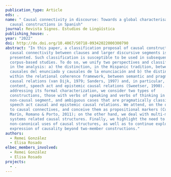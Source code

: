 ```yaml
---
publication_type: Article
eds: .
name: " Causal connectivity in discourse: Towards a global characterisation of
  causal constructions in Spanish"
journal: Revista Signos. Estudios de Lingüística
publishing_house: .
year: "2022"
doi: http://dx.doi.org/10.4067/S0718-09342022000300790
abstract: "In this paper, a classification proposal of causal constructions and
  causal connectivity between clauses and larger discursive segments is
  presented. Such classification is susceptible to be used in subsequent
  corpus-based studies. To do so, we unify two perspectives and classifications
  in the analysis: a) the distinction, in the Hispanic tradition, between
  causales del enunciado y causales de la enunciación and b) the distinction,
  within the relational coherence framework, between semantic and pragmatic
  causal relations (van Dijk, 1979; Sanders, 1997) and, in particular, between
  content, speech act and epistemic causal relations (Sweetser, 1990). After
  addressing its formal characterization, we consider two types of
  constructions, those with verbs of speaking and verbs of thinking in the
  non-causal segment, and ambiguous cases that are pragmatically classifiable as
  speech act causal and epistemic causal relations. We attend, on the one hand,
  to causal connectives, and conceive them as propositional markers (Cuenca,
  Marín, Romano & Porto, 2011); on the other hand, we deal with multi-member
  systems related causal structures. Finally, we highlight the need to identify
  non-canonical uses of causal structures, as well as to continue exploring the
  expression of causality beyond two-member constructions."
authors:
  - Remei González
  - Elisa Rosado
elbec_members_involved:
  - Remei González
  - Elisa Rosado
projects:
  - .
---
```

